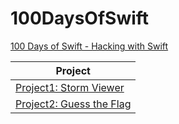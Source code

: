 # 100DaysOfSwift
[100 Days of Swift - Hacking with Swift](https://www.hackingwithswift.com/100)

| Project |
| -------- |
| [Project1: Storm Viewer](./Project1) |
| [Project2: Guess the Flag](./Project2) |
